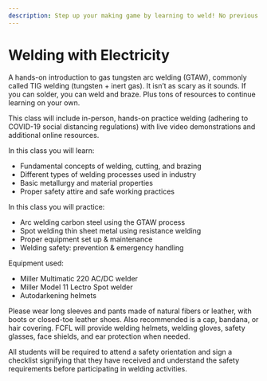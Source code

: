 ```yaml
---
description: Step up your making game by learning to weld! No previous experience needed.
---
```


# Welding with Electricity

A hands-on introduction to gas tungsten arc welding \(GTAW\), commonly called TIG welding \(tungsten + inert gas\). It isn’t as scary as it sounds. If you can solder, you can weld and braze. Plus tons of resources to continue learning on your own.

This class will include in-person, hands-on practice welding \(adhering to COVID-19 social distancing regulations\) with live video demonstrations and additional online resources.

In this class you will learn:

* Fundamental concepts of welding, cutting, and brazing
* Different types of welding processes used in industry
* Basic metallurgy and material properties
* Proper safety attire and safe working practices

In this class you will practice:

* Arc welding carbon steel using the GTAW process
* Spot welding thin sheet metal using resistance welding
* Proper equipment set up & maintenance
* Welding safety: prevention & emergency handling

Equipment used:

* Miller Multimatic 220 AC/DC welder
* Miller Model 11 Lectro Spot welder
* Autodarkening helmets

Please wear long sleeves and pants made of natural fibers or leather, with boots or closed-toe leather shoes. Also recommended is a cap, bandana, or hair covering.  FCFL will provide welding helmets, welding gloves, safety glasses, face shields, and ear protection when needed.

All students will be required to attend a safety orientation and sign a checklist signifying that they have received and understand the safety requirements before participating in welding activities.  


